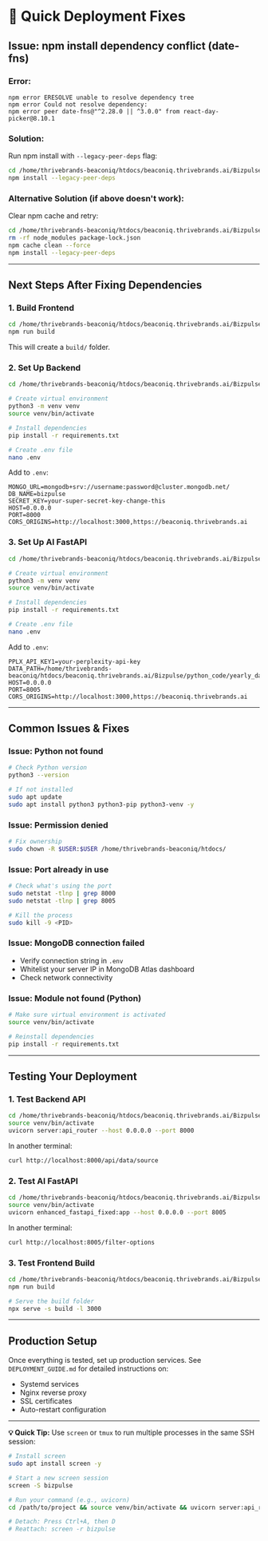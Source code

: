 # 🔧 Quick Deployment Fixes

## Issue: npm install dependency conflict (date-fns)

### Error:
```
npm error ERESOLVE unable to resolve dependency tree
npm error Could not resolve dependency:
npm error peer date-fns@"^2.28.0 || ^3.0.0" from react-day-picker@8.10.1
```

### Solution:

Run npm install with `--legacy-peer-deps` flag:

```bash
cd /home/thrivebrands-beaconiq/htdocs/beaconiq.thrivebrands.ai/Bizpulse/frontend
npm install --legacy-peer-deps
```

### Alternative Solution (if above doesn't work):

Clear npm cache and retry:

```bash
cd /home/thrivebrands-beaconiq/htdocs/beaconiq.thrivebrands.ai/Bizpulse/frontend
rm -rf node_modules package-lock.json
npm cache clean --force
npm install --legacy-peer-deps
```

---

## Next Steps After Fixing Dependencies

### 1. Build Frontend

```bash
cd /home/thrivebrands-beaconiq/htdocs/beaconiq.thrivebrands.ai/Bizpulse/frontend
npm run build
```

This will create a `build/` folder.

### 2. Set Up Backend

```bash
cd /home/thrivebrands-beaconiq/htdocs/beaconiq.thrivebrands.ai/Bizpulse/backend

# Create virtual environment
python3 -m venv venv
source venv/bin/activate

# Install dependencies
pip install -r requirements.txt

# Create .env file
nano .env
```

Add to `.env`:
```env
MONGO_URL=mongodb+srv://username:password@cluster.mongodb.net/
DB_NAME=bizpulse
SECRET_KEY=your-super-secret-key-change-this
HOST=0.0.0.0
PORT=8000
CORS_ORIGINS=http://localhost:3000,https://beaconiq.thrivebrands.ai
```

### 3. Set Up AI FastAPI

```bash
cd /home/thrivebrands-beaconiq/htdocs/beaconiq.thrivebrands.ai/Bizpulse/python_code

# Create virtual environment
python3 -m venv venv
source venv/bin/activate

# Install dependencies
pip install -r requirements.txt

# Create .env file
nano .env
```

Add to `.env`:
```env
PPLX_API_KEY1=your-perplexity-api-key
DATA_PATH=/home/thrivebrands-beaconiq/htdocs/beaconiq.thrivebrands.ai/Bizpulse/python_code/yearly_data_1.xlsx
HOST=0.0.0.0
PORT=8005
CORS_ORIGINS=http://localhost:3000,https://beaconiq.thrivebrands.ai
```

---

## Common Issues & Fixes

### Issue: Python not found
```bash
# Check Python version
python3 --version

# If not installed
sudo apt update
sudo apt install python3 python3-pip python3-venv -y
```

### Issue: Permission denied
```bash
# Fix ownership
sudo chown -R $USER:$USER /home/thrivebrands-beaconiq/htdocs/
```

### Issue: Port already in use
```bash
# Check what's using the port
sudo netstat -tlnp | grep 8000
sudo netstat -tlnp | grep 8005

# Kill the process
sudo kill -9 <PID>
```

### Issue: MongoDB connection failed
- Verify connection string in `.env`
- Whitelist your server IP in MongoDB Atlas dashboard
- Check network connectivity

### Issue: Module not found (Python)
```bash
# Make sure virtual environment is activated
source venv/bin/activate

# Reinstall dependencies
pip install -r requirements.txt
```

---

## Testing Your Deployment

### 1. Test Backend API

```bash
cd /home/thrivebrands-beaconiq/htdocs/beaconiq.thrivebrands.ai/Bizpulse/backend
source venv/bin/activate
uvicorn server:api_router --host 0.0.0.0 --port 8000
```

In another terminal:
```bash
curl http://localhost:8000/api/data/source
```

### 2. Test AI FastAPI

```bash
cd /home/thrivebrands-beaconiq/htdocs/beaconiq.thrivebrands.ai/Bizpulse/python_code
source venv/bin/activate
uvicorn enhanced_fastapi_fixed:app --host 0.0.0.0 --port 8005
```

In another terminal:
```bash
curl http://localhost:8005/filter-options
```

### 3. Test Frontend Build

```bash
cd /home/thrivebrands-beaconiq/htdocs/beaconiq.thrivebrands.ai/Bizpulse/frontend
npm run build

# Serve the build folder
npx serve -s build -l 3000
```

---

## Production Setup

Once everything is tested, set up production services. See `DEPLOYMENT_GUIDE.md` for detailed instructions on:
- Systemd services
- Nginx reverse proxy
- SSL certificates
- Auto-restart configuration

---

**💡 Quick Tip:** Use `screen` or `tmux` to run multiple processes in the same SSH session:

```bash
# Install screen
sudo apt install screen -y

# Start a new screen session
screen -S bizpulse

# Run your command (e.g., uvicorn)
cd /path/to/project && source venv/bin/activate && uvicorn server:api_router --host 0.0.0.0 --port 8000

# Detach: Press Ctrl+A, then D
# Reattach: screen -r bizpulse
```

